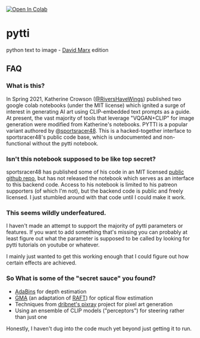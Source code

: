 [![Open In Colab](https://colab.research.google.com/assets/colab-badge.svg)](https://colab.research.google.com/github/dmarx/pytti/blob/reverse-engineering/PYTTI_pseudo_clone.ipynb)

# pytti
python text to image - [David Marx](https://twitter.com/DigThatData) edition

## FAQ

### What is this?

In Spring 2021, Katherine Crowson ([@RiversHaveWings](https://twitter.com/RiversHaveWings)) published two google colab notebooks (under the MIT license) which ignited a surge of interest in generating AI art using CLIP-embedded text prompts as a guide. At present, the vast majority of tools that leverage "VQGAN+CLIP" for image generation were modified from Katherine's notebooks. PYTTI is a popular variant authored by [@sportsracer48](https://twitter.com/sportsracer48). This is a hacked-together interface to sportsracer48's public code base, which is undocumented and non-functional without the pytti notebook.


### Isn't this notebook supposed to be like top secret?

sportsracer48 has published some of his code in an MIT licensed [public github repo](https://github.com/sportsracer48/pytti), but has not released the notebook which serves as an interface to this backend code. Access to his notebook is limited to his patreon supporters (of which I'm not), but the backend code is public and freely licensed. I just stumbled around with that code until I could make it work.


### This seems wildly underfeatured.

I haven't made an attempt to support the majority of pytti parameters or features. If you want to add something that's missing you can probably at least figure out what the parameter is supposed to be called by looking for pytti tutorials on youtube or whatever.

I mainly just wanted to get this working enough that I could figure out how certain effects are achieved.


### So What is some of the "secret sauce" you found?

* [AdaBins](https://github.com/shariqfarooq123/AdaBins) for depth estimation
* [GMA](https://github.com/zacjiang/GMA.git) (an adaptation of [RAFT](https://github.com/princeton-vl/RAFT)) for optical flow estimation
* Techniques from [dribnet's pixray](https://github.com/dribnet/pixray) project for pixel art generation
* Using an ensemble of CLIP models ("perceptors") for steering rather than just one

Honestly, I haven't dug into the code much yet beyond just getting it to run.
